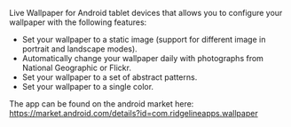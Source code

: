 Live Wallpaper for Android tablet devices that allows you to configure your wallpaper with the following features:
  * Set your wallpaper to a static image (support for different image in portrait and landscape modes).
  * Automatically change your wallpaper daily with photographs from National Geographic or Flickr.
  * Set your wallpaper to a set of abstract patterns.
  * Set your wallpaper to a single color.

The app can be found on the android market here: https://market.android.com/details?id=com.ridgelineapps.wallpaper